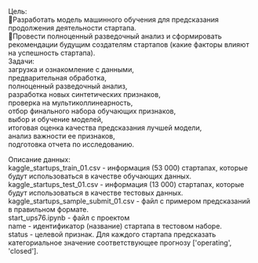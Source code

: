 Цель: 
<br/>
🔸Разработать модель машинного обучения для предсказания продолжения деятельности стартапа. 
<br/>
🔸Провести полноценный разведочный анализ и сформировать рекомендации будущим создателям стартапов (какие факторы влияют на успешность стартапа).
<br/>
Задачи:
<br/>загрузка и ознакомление с данными,
<br/>предварительная обработка,
<br/>полноценный разведочный анализ,
<br/>разработка новых синтетических признаков,
<br/>проверка на мультиколлинеарность,
<br/>отбор финального набора обучающих признаков,
<br/>выбор и обучение моделей,
<br/>итоговая оценка качества предсказания лучшей модели,
<br/>анализ важности ее признаков,
<br/>подготовка отчета по исследованию.

Описание данных:
<br/>kaggle_startups_train_01.csv - информация (53 000) стартапах, которые будут использоваться в качестве обучающих данных.
<br/>kaggle_startups_test_01.csv - информация (13 000) стартапах, которые будут использоваться в качестве тестовых данных. 
<br/>kaggle_startups_sample_submit_01.csv - файл с примером предсказаний в правильном формате.
<br/>start_ups76.ipynb - файл с проектом
<br/>name - идентификатор (название) стартапа в тестовом наборе.
<br/>status - целевой признак. Для каждого стартапа предсказать категориальное значение соответствующее прогнозу ['operating', 'closed'].



